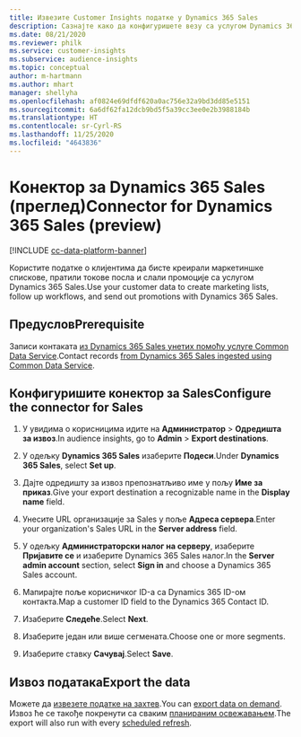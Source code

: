 ```yaml
---
title: Извезите Customer Insights податке у Dynamics 365 Sales
description: Сазнајте како да конфигуришете везу са услугом Dynamics 365 Sales.
ms.date: 08/21/2020
ms.reviewer: philk
ms.service: customer-insights
ms.subservice: audience-insights
ms.topic: conceptual
author: m-hartmann
ms.author: mhart
manager: shellyha
ms.openlocfilehash: af0824e69dfdf620a0ac756e32a9bd3dd85e5151
ms.sourcegitcommit: 6a6df62fa12dcb9bd5f5a39cc3ee0e2b3988184b
ms.translationtype: HT
ms.contentlocale: sr-Cyrl-RS
ms.lasthandoff: 11/25/2020
ms.locfileid: "4643836"
---
```

# <a name="connector-for-dynamics-365-sales-preview"></a><span data-ttu-id="887d9-103">Конектор за Dynamics 365 Sales (преглед)</span><span class="sxs-lookup"><span data-stu-id="887d9-103">Connector for Dynamics 365 Sales (preview)</span></span>

[!INCLUDE [cc-data-platform-banner](../includes/cc-data-platform-banner.md)]

<span data-ttu-id="887d9-104">Користите податке о клијентима да бисте креирали маркетиншке спискове, пратили токове посла и слали промоције са услугом Dynamics 365 Sales.</span><span class="sxs-lookup"><span data-stu-id="887d9-104">Use your customer data to create marketing lists, follow up workflows, and send out promotions with Dynamics 365 Sales.</span></span>

## <a name="prerequisite"></a><span data-ttu-id="887d9-105">Предуслов</span><span class="sxs-lookup"><span data-stu-id="887d9-105">Prerequisite</span></span>

<span data-ttu-id="887d9-106">Записи контаката [из Dynamics 365 Sales унетих помоћу услуге Common Data Service](connect-power-query.md).</span><span class="sxs-lookup"><span data-stu-id="887d9-106">Contact records [from Dynamics 365 Sales ingested using Common Data Service](connect-power-query.md).</span></span>

## <a name="configure-the-connector-for-sales"></a><span data-ttu-id="887d9-107">Конфигуришите конектор за Sales</span><span class="sxs-lookup"><span data-stu-id="887d9-107">Configure the connector for Sales</span></span>

1. <span data-ttu-id="887d9-108">У увидима о корисницима идите на **Администратор** > **Одредишта за извоз**.</span><span class="sxs-lookup"><span data-stu-id="887d9-108">In audience insights, go to **Admin** > **Export destinations**.</span></span>

1. <span data-ttu-id="887d9-109">У одељку **Dynamics 365 Sales** изаберите **Подеси**.</span><span class="sxs-lookup"><span data-stu-id="887d9-109">Under **Dynamics 365 Sales**, select **Set up**.</span></span>

1. <span data-ttu-id="887d9-110">Дајте одредишту за извоз препознатљиво име у пољу **Име за приказ**.</span><span class="sxs-lookup"><span data-stu-id="887d9-110">Give your export destination a recognizable name in the **Display name** field.</span></span>

1. <span data-ttu-id="887d9-111">Унесите URL организације за Sales у поље **Адреса сервера**.</span><span class="sxs-lookup"><span data-stu-id="887d9-111">Enter your organization's Sales URL in the **Server address** field.</span></span>

1. <span data-ttu-id="887d9-112">У одељку **Администраторски налог на серверу**, изаберите **Пријавите се** и изаберите Dynamics 365 Sales налог.</span><span class="sxs-lookup"><span data-stu-id="887d9-112">In the **Server admin account** section, select **Sign in** and choose a Dynamics 365 Sales account.</span></span>

1. <span data-ttu-id="887d9-113">Мапирајте поље корисничког ID-а са Dynamics 365 ID-ом контакта.</span><span class="sxs-lookup"><span data-stu-id="887d9-113">Map a customer ID field to the Dynamics 365 Contact ID.</span></span>

1. <span data-ttu-id="887d9-114">Изаберите **Следеће**.</span><span class="sxs-lookup"><span data-stu-id="887d9-114">Select **Next**.</span></span>

1. <span data-ttu-id="887d9-115">Изаберите један или више сегмената.</span><span class="sxs-lookup"><span data-stu-id="887d9-115">Choose one or more segments.</span></span>

1. <span data-ttu-id="887d9-116">Изаберите ставку **Сачувај**.</span><span class="sxs-lookup"><span data-stu-id="887d9-116">Select **Save**.</span></span>

## <a name="export-the-data"></a><span data-ttu-id="887d9-117">Извоз података</span><span class="sxs-lookup"><span data-stu-id="887d9-117">Export the data</span></span>

<span data-ttu-id="887d9-118">Можете да [извезете податке на захтев](export-destinations.md).</span><span class="sxs-lookup"><span data-stu-id="887d9-118">You can [export data on demand](export-destinations.md).</span></span> <span data-ttu-id="887d9-119">Извоз ће се такође покренути са сваким [планираним освежавањем](system.md#schedule-tab).</span><span class="sxs-lookup"><span data-stu-id="887d9-119">The export will also run with every [scheduled refresh](system.md#schedule-tab).</span></span>
